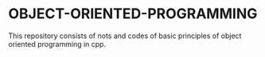 # OBJECT-ORIENTED-PROGRAMMING

This repository consists of nots and codes of basic principles of object oriented programming in cpp.
